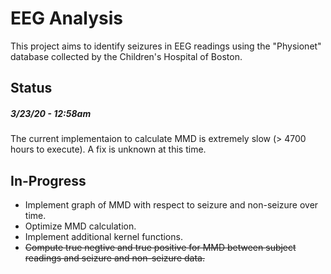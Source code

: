 # EEG Analysis
This project aims to identify seizures in EEG readings using the "Physionet" 
database collected by the Children's Hospital of Boston.

## Status

##### *3/23/20 - 12:58am*

The current implementaion to calculate MMD is extremely slow (> 4700 hours to execute). A fix is unknown at this time.

## In-Progress

  * Implement graph of MMD with respect to seizure and non-seizure over time.
  * Optimize MMD calculation.
  * Implement additional kernel functions.
  * ~~Compute true negtive and true positive for MMD between subject readings and seizure and non-seizure data.~~